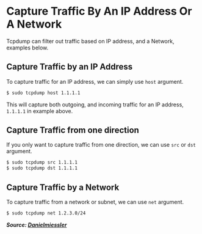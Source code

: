 # Capture Traffic By An IP Address Or A Network

Tcpdump can filter out traffic based on IP address, and a Network, examples below.

## Capture Traffic by an IP Address

To capture traffic for an IP address, we can simply use `host` argument.

```bash
$ sudo tcpdump host 1.1.1.1
```

This will capture both outgoing, and incoming traffic for an IP address, `1.1.1.1` in example above.

## Capture Traffic from one direction

If you only want to capture traffic from one direction, we can use `src` or `dst` argument.

```bash
$ sudo tcpdump src 1.1.1.1
$ sudo tcpdump dst 1.1.1.1
```

## Capture Traffic by a Network

To capture traffic from a network or subnet, we can use `net` argument.

```bash
$ sudo tcpdump net 1.2.3.0/24
```

**_Source: [Danielmiessler](https://danielmiessler.com/study/tcpdump/#protocol)_**
